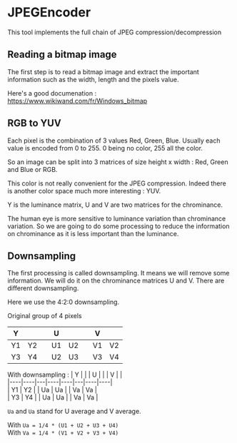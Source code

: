 # JPEGEncoder

 This tool implements the full chain of JPEG compression/decompression
 
 ## Reading a bitmap image
 
 The first step is to read a bitmap image and extract the important information such as the width, length and the pixels value. 
 
 Here's a good documenation : https://www.wikiwand.com/fr/Windows_bitmap
 
 ## RGB to YUV
 
 Each pixel is the combination of 3 values Red, Green, Blue. Usually each value is encoded from 0 to 255. 0 being no color, 255 all the color.
 
 So an image can be split into 3 matrices of size height x width : Red, Green and Blue or RGB. 
 
 This color is not really convenient for the JPEG compression. Indeed there is another color space much more interesting : YUV.

 Y is the luminance matrix, U and V are two matrices for the chrominance. 

The human eye is more sensitive to luminance variation than chrominance variation. So we are going to do some processing to reduce the information on chrominance as it is less important than the luminance. 

## Downsampling

The first processing is called downsampling. It means we will remove some information. We will do it on the chrominance matrices U and V. There are different downsampling. 

Here we use the 4:2:0 downsampling.

Original group of 4 pixels

| Y  |    |   | U  |    |   | V  |    |               
|----|----|---|----|----|---|----|----|      
| Y1 | Y2 |   | U1 | U2 |   | V1 | V2 |                 
| Y3 | Y4 |   | U2 | U3 |   | V3 | V4 |    

With downsampling :
| Y  |    |   | U  |    |   | V  |    |               
|----|----|---|----|----|---|----|----|      
| Y1 | Y2 |   | Ua | Ua |   | Va | Va |                 
| Y3 | Y4 |   | Ua | Ua |   | Va | Va | 




`Ua` and `Ua` stand for U average and V average. 

With `Ua = 1/4 * (U1 + U2 + U3 + U4)`  
With `Va = 1/4 * (V1 + V2 + V3 + V4)`  
